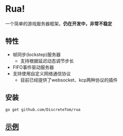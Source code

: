 # Rua!

一个简单的游戏服务器框架。**仍在开发中，非常不稳定**

## 特性

- 帧同步(lockstep)服务器
  - 支持根据延迟动态调节步长
- FIFO事件驱动服务器
- 支持使用自定义网络通信协议
  - 目前已经提供了websocket、kcp两种协议的插件

## 安装

```bash
go get github.com/DiscreteTom/rua
```

## [示例](https://github.com/DiscreteTom/rua/tree/main/example)



